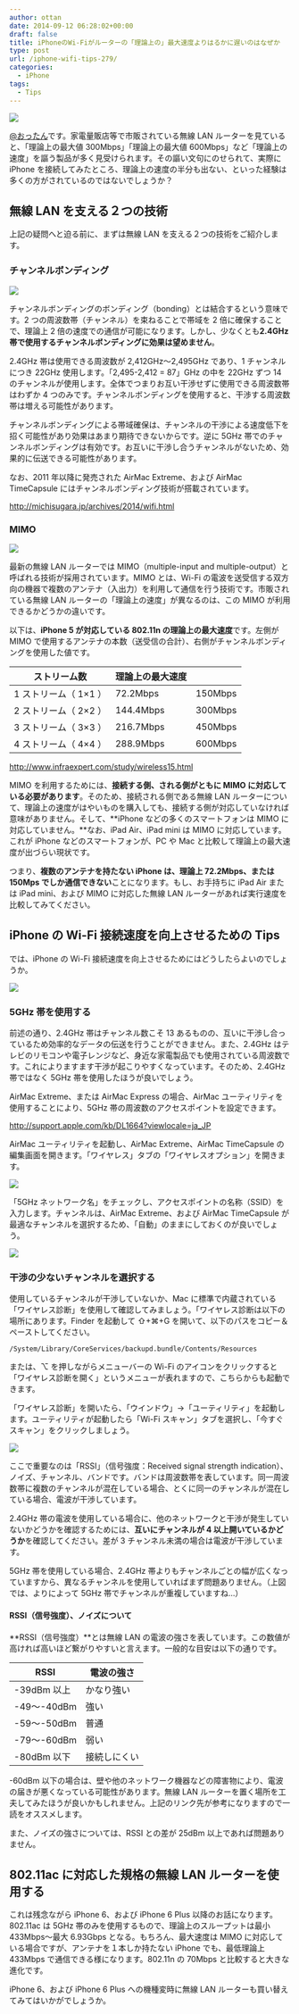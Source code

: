 ```yaml
---
author: ottan
date: 2014-09-12 06:28:02+00:00
draft: false
title: iPhoneのWi-Fiがルーターの「理論上の」最大速度よりはるかに遅いのはなぜか
type: post
url: /iphone-wifi-tips-279/
categories:
  - iPhone
tags:
  - Tips
---
```


![](/images/2014/09/140912-5412690356509.jpg)

[@おったん](https://twitter.com/ottanxyz)です。家電量販店等で市販されている無線 LAN ルーターを見ていると、「理論上の最大値 300Mbps」「理論上の最大値 600Mbps」など「理論上の速度」を謳う製品が多く見受けられます。その謳い文句にのせられて、実際に iPhone を接続してみたところ、理論上の速度の半分も出ない、といった経験は多くの方がされているのではないでしょうか？

## 無線 LAN を支える２つの技術

上記の疑問へと迫る前に、まずは無線 LAN を支える２つの技術をご紹介します。

### チャンネルボンディング

![](/images/2014/09/140912-5412916179a38.png)

チャンネルボンディングのボンディング（bonding）とは結合するという意味です。2 つの周波数帯（チャンネル）を束ねることで帯域を 2 倍に確保することで、理論上 2 倍の速度での通信が可能になります。しかし、少なくとも**2.4GHz 帯で使用するチャンネルボンディングに効果は望めません**。

2.4GHz 帯は使用できる周波数が 2,412GHz〜2,495GHz であり、1 チャンネルにつき 22GHz 使用します。「2,495-2,412 = 87」GHz の中を 22GHz ずつ 14 のチャンネルが使用します。全体でつまりお互い干渉せずに使用できる周波数帯はわずか 4 つのみです。チャンネルボンディングを使用すると、干渉する周波数帯は増える可能性があります。

チャンネルボンディングによる帯域確保は、チャンネルの干渉による速度低下を招く可能性があり効果はあまり期待できないからです。逆に 5GHz 帯でのチャンネルボンディングは有効です。お互いに干渉し合うチャンネルがないため、効果的に伝送できる可能性があります。

なお、2011 年以降に発売された AirMac Extreme、および AirMac TimeCapsule にはチャンネルボンディング技術が搭載されています。

http://michisugara.jp/archives/2014/wifi.html

### MIMO

![](/images/2014/09/140912-54129162c5d01.png)

最新の無線 LAN ルーターでは MIMO（multiple-input and multiple-output）と呼ばれる技術が採用されています。MIMO とは、Wi-Fi の電波を送受信する双方向の機器で複数のアンテナ（入出力）を利用して通信を行う技術です。市販されている無線 LAN ルーターの「理論上の速度」が異なるのは、この MIMO が利用できるかどうかの違いです。

以下は、**iPhone 5 が対応している 802.11n の理論上の最大速度**です。左側が MIMO で使用するアンテナの本数（送受信の合計）、右側がチャンネルボンディングを使用した値です。

| ストリーム数          | 理論上の最大速度 |         |
| --------------------- | ---------------- | ------- |
| 1 ストリーム（ 1×1 ） | 72.2Mbps         | 150Mbps |
| 2 ストリーム（ 2×2 ） | 144.4Mbps        | 300Mbps |
| 3 ストリーム（ 3×3 ） | 216.7Mbps        | 450Mbps |
| 4 ストリーム（ 4×4 ） | 288.9Mbps        | 600Mbps |

http://www.infraexpert.com/study/wireless15.html

MIMO を利用するためには、**接続する側、される側がともに MIMO に対応している必要があります**。そのため、接続される側である無線 LAN ルーターについて、理論上の速度がはやいものを購入しても、接続する側が対応していなければ意味がありません。そして、**iPhone などの多くのスマートフォンは MIMO に対応していません。**なお、iPad Air、iPad mini は MIMO に対応しています。これが iPhone などのスマートフォンが、PC や Mac と比較して理論上の最大速度が出づらい現状です。

つまり、**複数のアンテナを持たない iPhone は、理論上 72.2Mbps、または 150Mps でしか通信できない**ことになります。もし、お手持ちに iPad Air または iPad mini、および MIMO に対応した無線 LAN ルーターがあれば実行速度を比較してみてください。

## iPhone の Wi-Fi 接続速度を向上させるための Tips

では、iPhone の Wi-Fi 接続速度を向上させるためにはどうしたらよいのでしょうか。

![](/images/2014/09/140912-541291644084b.png)

### 5GHz 帯を使用する

前述の通り、2.4GHz 帯はチャンネル数こそ 13 あるものの、互いに干渉し合っているため効率的なデータの伝送を行うことができません。また、2.4GHz はテレビのリモコンや電子レンジなど、身近な家電製品でも使用されている周波数です。これによりますます干渉が起こりやすくなっています。そのため、2.4GHz 帯ではなく 5GHz 帯を使用したほうが良いでしょう。

AirMac Extreme、または AirMac Express の場合、AirMac ユーティリティを使用することにより、5GHz 帯の周波数のアクセスポイントを設定できます。

http://support.apple.com/kb/DL1664?viewlocale=ja_JP

AirMac ユーティリティを起動し、AirMac Extreme、AirMac TimeCapsule の編集画面を開きます。「ワイヤレス」タブの「ワイヤレスオプション」を開きます。

![](/images/2014/09/140912-5412916603fa1.png)

「5GHz ネットワーク名」をチェックし、アクセスポイントの名称（SSID）を入力します。チャンネルは、AirMac Extreme、および AirMac TimeCapsule が最適なチャンネルを選択するため、「自動」のままにしておくのが良いでしょう。

![](/images/2014/09/140912-54129167b28a8.png)

### 干渉の少ないチャンネルを選択する

使用しているチャンネルが干渉していないか、Mac に標準で内蔵されている「ワイヤレス診断」を使用して確認してみましょう。「ワイヤレス診断は以下の場所にあります。Finder を起動して ⇧+⌘+G を開いて、以下のパスをコピー＆ペーストしてください。

    /System/Library/CoreServices/backupd.bundle/Contents/Resources

または、⌥ を押しながらメニューバーの Wi-Fi のアイコンをクリックすると「ワイヤレス診断を開く」というメニューが表れますので、こちらからも起動できます。

「ワイヤレス診断」を開いたら、「ウインドウ」→「ユーティリティ」を起動します。ユーティリティが起動したら「Wi-Fi スキャン」タブを選択し、「今すぐスキャン」をクリックしましょう。

![](/images/2014/09/140912-5412916aaf603.png)

ここで重要なのは「RSSI」（信号強度：Received signal strength indication）、ノイズ、チャンネル、バンドです。バンドは周波数帯を表しています。同一周波数帯に複数のチャンネルが混在している場合、とくに同一のチャンネルが混在している場合、電波が干渉しています。

2.4GHz 帯の電波を使用している場合に、他のネットワークと干渉が発生していないかどうかを確認するためには、**互いにチャンネルが 4 以上開いているかどうか**を確認してください。差が 3 チャンネル未満の場合は電波が干渉しています。

5GHz 帯を使用している場合、2.4GHz 帯よりもチャンネルごとの幅が広くなっていますから、異なるチャンネルを使用していればまず問題ありません。（上図では、よりによって 5GHz 帯でチャンネルが重複していますね…）

#### RSSI（信号強度）、ノイズについて

**RSSI（信号強度）**とは無線 LAN の電波の強さを表しています。この数値が高ければ高いほど繋がりやすいと言えます。一般的な目安は以下の通りです。

| RSSI        | 電波の強さ   |
| ----------- | ------------ |
| -39dBm 以上 | かなり強い   |
| -49〜-40dBm | 強い         |
| -59〜-50dBm | 普通         |
| -79〜-60dBm | 弱い         |
| -80dBm 以下 | 接続しにくい |

-60dBm 以下の場合は、壁や他のネットワーク機器などの障害物により、電波の届きが悪くなっている可能性があります。無線 LAN ルーターを置く場所を工夫してみたほうが良いかもしれません。上記のリンク先が参考になりますので一読をオススメします。

また、ノイズの強さについては、RSSI との差が 25dBm 以上であれば問題ありません。

## 802.11ac に対応した規格の無線 LAN ルーターを使用する

これは残念ながら iPhone 6、および iPhone 6 Plus 以降のお話になります。802.11ac は 5GHz 帯のみを使用するもので、理論上のスループットは最小 433Mbps〜最大 6.93Gbps となる。もちろん、最大速度は MIMO に対応している場合ですが、アンテナを１本しか持たない iPhone でも、最低理論上 433Mbps で通信できる様になります。802.11n の 70Mbps と比較すると大きな進化です。

iPhone 6、および iPhone 6 Plus への機種変時に無線 LAN ルーターも買い替えてみてはいかがでしょうか。
